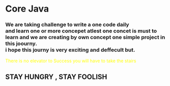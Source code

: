 <h1> Core Java</h1> 



<h3>We are taking challenge to write a one code  daily <br> and learn one or more concepet atlest
one concet is must to learn and we are creating by own concept one simple project in this joourny.
<br> i hope this journy is very exciting and deffecult but.<br></h3>

<p style="color: yellow">There is no elevator to Success you will have to take the stairs</p>

<h2>STAY HUNGRY , STAY FOOLISH </h2>
